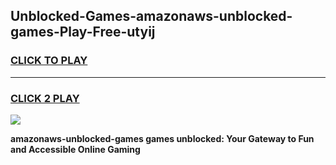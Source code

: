 
## Unblocked-Games-amazonaws-unblocked-games-Play-Free-utyij
<h3>
<a href="https://premium76.site?title=amazonaws-unblocked-games&ref=23A">CLICK TO PLAY</a></h3>
<hr>

<h3>
<a href="https://premium76.site?title=amazonaws-unblocked-games&ref=23A">CLICK 2 PLAY</a>
  
</h3>

<a href="https://premium76.site?title=amazonaws-unblocked-games&ref=23A"><img src="https://clearcache.store/games.png"></a>


**amazonaws-unblocked-games games unblocked: Your Gateway to Fun and Accessible Online Gaming**
